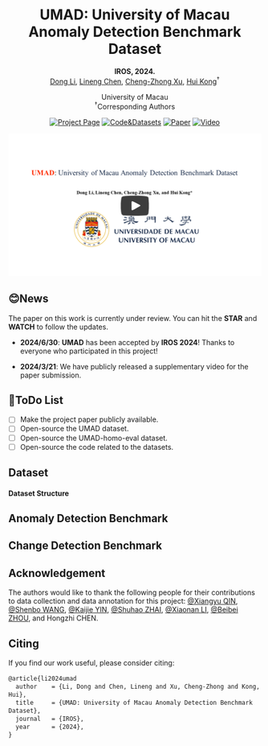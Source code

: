 <div align="center">
    <h1>UMAD: University of Macau Anomaly Detection Benchmark Dataset</h2>
    <strong>IROS, 2024.</strong>
    <br>
        <a href="https://scholar.google.com/citations?user=NlsqUHcAAAAJ&hl=en" target="_blank">Dong Li</a>,
        <a href="https://scholar.google.com/citations?user=Fg01Yv0AAAAJ&hl=en&oi=ao" target="_blank">Lineng Chen</a>,
        <a href="https://scholar.google.com/citations?user=XsBBTUgAAAAJ&hl=en" target="_blank">Cheng-Zhong Xu</a>,
        <a href="https://scholar.google.com/citations?user=Glqv2ooAAAAJ&hl=en&oi=sra" target="_blank">Hui Kong</a><sup>†</sup>
    <p>
        <h45>
            University of Macau
            <br>
        </h5>
        <sup>†</sup>Corresponding Authors
    </p>
    <a href='https://doongli.github.io/umad/'><img src='https://img.shields.io/badge/Website-UMAD-blue' alt='Project Page'></a>
    <a href='https://github.com/IMRL/UMAD'><img src='https://img.shields.io/badge/Code%26Dataset-UMAD-green' alt='Code&Datasets'></a>
    <a href=""><img alt="Paper" src="https://img.shields.io/badge/Paper-arXiv-8A2BE2"/></a>
    <a href="https://www.youtube.com/watch?v=xORb4H-AyNw"><img alt="Video" src="https://img.shields.io/badge/Video-Youtube-red"/></a>
</div>


[![UMAD: University of Macau Anomaly Detection Benchmark Dataset](https://github.com/DoongLi/UMAD/blob/main/IMG/1.png)](https://www.youtube.com/watch?v=xORb4H-AyNw "UMAD: University of Macau Anomaly Detection Benchmark Dataset")

## 😊News

The paper on this work is currently under review. You can hit the **STAR** and **WATCH** to follow the updates.

- **2024/6/30**: **UMAD** has been accepted by **IROS 2024**! Thanks to everyone who participated in this project!

- **2024/3/21**: We have publicly released a supplementary video for the paper submission.

## 📝ToDo List

- [ ] Make the project paper publicly available.
- [ ] Open-source the UMAD dataset.
- [ ] Open-source the UMAD-homo-eval dataset.
- [ ] Open-source the code related to the datasets.

## Dataset

#### Dataset Structure

## Anomaly Detection Benchmark

## Change Detection Benchmark

## Acknowledgement

The authors would like to thank the following people for their contributions to data collection and data annotation for this project: [@Xiangyu QIN](https://github.com/carter-qin), [@Shenbo WANG](https://github.com/20191864135), [@Kaijie YIN](https://github.com/exaids66), [@Shuhao ZHAI](https://github.com/LynnZoe), [@Xiaonan LI](https://github.com/12mango), [@Beibei ZHOU](https://github.com/zbb9999), and Hongzhi CHEN.

## Citing

If you find our work useful, please consider citing:


```
@article{li2024umad
  author    = {Li, Dong and Chen, Lineng and Xu, Cheng-Zhong and Kong, Hui},
  title     = {UMAD: University of Macau Anomaly Detection Benchmark Dataset},
  journal   = {IROS},
  year      = {2024},
}
```
